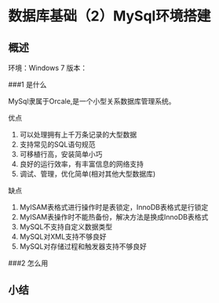 # 数据库基础（2）MySql环境搭建

## 概述

环境：Windows 7
版本：

###1 是什么

MySql隶属于Orcale,是一个小型关系数据库管理系统。

优点

1. 可以处理拥有上千万条记录的大型数据
2. 支持常见的SQL语句规范
3. 可移植行高，安装简单小巧
4. 良好的运行效率，有丰富信息的网络支持
5. 调试、管理，优化简单(相对其他大型数据库)

缺点

1. MyISAM表格式进行操作时是表锁定，InnoDB表格式是行锁定
2. MyISAM表操作时不能热备份，解决方法是换成InnoDB表格式
3. MySQL不支持自定义数据类型
4. MySQL对XML支持不够良好
5. MySQL对存储过程和触发器支持不够良好

###2 怎么用



## 小结

